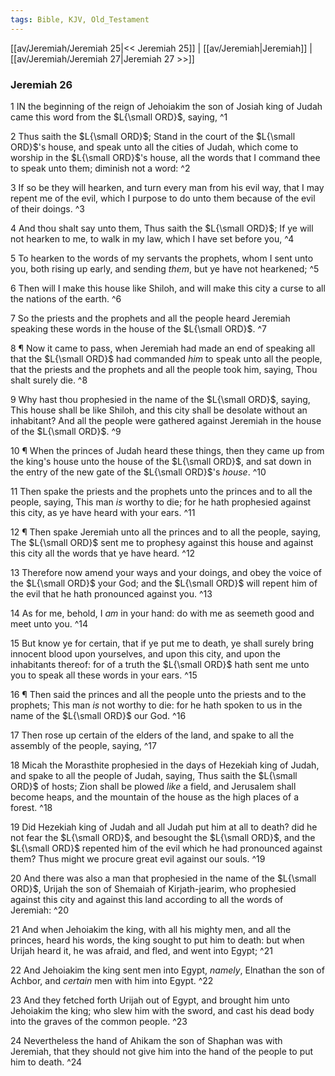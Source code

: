```yaml
---
tags: Bible, KJV, Old_Testament
---
```


[[av/Jeremiah/Jeremiah 25|<< Jeremiah 25]] | [[av/Jeremiah|Jeremiah]] | [[av/Jeremiah/Jeremiah 27|Jeremiah 27 >>]]

### Jeremiah 26

1 IN the beginning of the reign of Jehoiakim the son of Josiah king of Judah came this word from the $L{\small ORD}$, saying, ^1

2 Thus saith the $L{\small ORD}$; Stand in the court of the $L{\small ORD}$'s house, and speak unto all the cities of Judah, which come to worship in the $L{\small ORD}$'s house, all the words that I command thee to speak unto them; diminish not a word: ^2

3 If so be they will hearken, and turn every man from his evil way, that I may repent me of the evil, which I purpose to do unto them because of the evil of their doings. ^3

4 And thou shalt say unto them, Thus saith the $L{\small ORD}$; If ye will not hearken to me, to walk in my law, which I have set before you, ^4

5 To hearken to the words of my servants the prophets, whom I sent unto you, both rising up early, and sending _them_, but ye have not hearkened; ^5

6 Then will I make this house like Shiloh, and will make this city a curse to all the nations of the earth. ^6

7 So the priests and the prophets and all the people heard Jeremiah speaking these words in the house of the $L{\small ORD}$. ^7

8 ¶ Now it came to pass, when Jeremiah had made an end of speaking all that the $L{\small ORD}$ had commanded _him_ to speak unto all the people, that the priests and the prophets and all the people took him, saying, Thou shalt surely die. ^8

9 Why hast thou prophesied in the name of the $L{\small ORD}$, saying, This house shall be like Shiloh, and this city shall be desolate without an inhabitant? And all the people were gathered against Jeremiah in the house of the $L{\small ORD}$. ^9

10 ¶ When the princes of Judah heard these things, then they came up from the king's house unto the house of the $L{\small ORD}$, and sat down in the entry of the new gate of the $L{\small ORD}$'s _house_. ^10

11 Then spake the priests and the prophets unto the princes and to all the people, saying, This man _is_ worthy to die; for he hath prophesied against this city, as ye have heard with your ears. ^11

12 ¶ Then spake Jeremiah unto all the princes and to all the people, saying, The $L{\small ORD}$ sent me to prophesy against this house and against this city all the words that ye have heard. ^12

13 Therefore now amend your ways and your doings, and obey the voice of the $L{\small ORD}$ your God; and the $L{\small ORD}$ will repent him of the evil that he hath pronounced against you. ^13

14 As for me, behold, I _am_ in your hand: do with me as seemeth good and meet unto you. ^14

15 But know ye for certain, that if ye put me to death, ye shall surely bring innocent blood upon yourselves, and upon this city, and upon the inhabitants thereof: for of a truth the $L{\small ORD}$ hath sent me unto you to speak all these words in your ears. ^15

16 ¶ Then said the princes and all the people unto the priests and to the prophets; This man _is_ not worthy to die: for he hath spoken to us in the name of the $L{\small ORD}$ our God. ^16

17 Then rose up certain of the elders of the land, and spake to all the assembly of the people, saying, ^17

18 Micah the Morasthite prophesied in the days of Hezekiah king of Judah, and spake to all the people of Judah, saying, Thus saith the $L{\small ORD}$ of hosts; Zion shall be plowed _like_ a field, and Jerusalem shall become heaps, and the mountain of the house as the high places of a forest. ^18

19 Did Hezekiah king of Judah and all Judah put him at all to death? did he not fear the $L{\small ORD}$, and besought the $L{\small ORD}$, and the $L{\small ORD}$ repented him of the evil which he had pronounced against them? Thus might we procure great evil against our souls. ^19

20 And there was also a man that prophesied in the name of the $L{\small ORD}$, Urijah the son of Shemaiah of Kirjath-jearim, who prophesied against this city and against this land according to all the words of Jeremiah: ^20

21 And when Jehoiakim the king, with all his mighty men, and all the princes, heard his words, the king sought to put him to death: but when Urijah heard it, he was afraid, and fled, and went into Egypt; ^21

22 And Jehoiakim the king sent men into Egypt, _namely_, Elnathan the son of Achbor, and _certain_ men with him into Egypt. ^22

23 And they fetched forth Urijah out of Egypt, and brought him unto Jehoiakim the king; who slew him with the sword, and cast his dead body into the graves of the common people. ^23

24 Nevertheless the hand of Ahikam the son of Shaphan was with Jeremiah, that they should not give him into the hand of the people to put him to death. ^24
